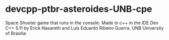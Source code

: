 # devcpp-ptbr-asteroides-UNB-cpe
Space Shooter game that runs in the console. Made in c++ in the IDE Dev C++  5.11 by Erick Nasareth and Luís Eduardo Ribeiro Guerra. UNB University of Brasilia

